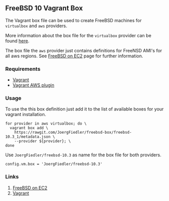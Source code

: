 ## FreeBSD 10 Vagrant Box

The Vagrant box file can be used to create FreeBSD machines for `virtualbox` and `aws` providers.

More information about the box file for the `virtualbox`
provider can be found [here](https://github.com/JoergFiedler/freebsd-vagrant-base-box).

The box file the `aws` provider just contains definitions
for FreeNSD AMI's for all aws regions. See [FreeBSD on EC2](http://www.daemonology.net/freebsd-on-ec2/) page for further information.

### Requirements

* [Vagrant](https://www.vagrantup.com)
* [Vagrant AWS plugin](https://github.com/mitchellh/vagrant-aws)

### Usage

To use the this box definition just add it to the list of
available boxes for your vagrant installation.

    for provider in aws virtualbox; do \
      vagrant box add \
        https://rawgit.com/JoergFiedler/freebsd-box/freebsd-10.3_1/metadata.json \
        --provider ${provider}; \
    done

Use `JoergFiedler/freebsd-10.3` as name for the box file for both providers.

    config.vm.box = 'JoergFiedler/freebsd-10.3'

### Links

1. [FreeBSD on EC2](http://www.daemonology.net/freebsd-on-ec2/)
1. [Vagrant](https://www.vagrantup.com)
